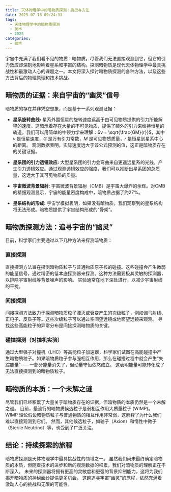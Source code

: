 ```yaml
---
title: 天体物理学中的暗物质探测：挑战与方法
date: 2025-07-18 09:24:33
tags:
  - 天体物理学中的暗物质探测
  - 技术
  - 2025
categories:
  - 技术
---
```


宇宙中充满了我们看不见的物质：暗物质。尽管我们无法直接观测到它，但它的引力效应却深刻地影响着星系和宇宙的结构。探测暗物质是现代天体物理学中最具挑战性和最激动人心的课题之一。本文将深入探讨暗物质探测的各种方法，以及这些方法背后的物理原理和技术挑战。


## 暗物质的证据：来自宇宙的“幽灵”信号

暗物质的存在并非凭空想象，而是基于一系列观测证据：

* **星系旋转曲线:**  星系外围恒星的旋转速度远高于由可见物质提供的引力所能解释的速度。这暗示着存在大量的不可见物质，提供了额外的引力来维持恒星的轨道。我们可以用简单的牛顿力学来理解：$v = \sqrt{\frac{GM}{r}}$，其中 $v$ 是恒星速度，$G$ 是万有引力常数，$M$ 是可见物质质量，$r$ 是恒星到星系中心的距离。  观测数据表明，实际速度远大于该公式预测的值，这正是暗物质存在的关键证据。

* **星系团的引力透镜效应:**  大型星系团的引力会弯曲来自更遥远星系的光线，产生引力透镜效应。通过观测透镜效应的强度，我们可以推断出星系团的总质量，这远大于其可见物质的质量。

* **宇宙微波背景辐射:**  宇宙微波背景辐射（CMB）是宇宙大爆炸的余辉。对CMB的精细观测显示，宇宙的能量密度构成中，暗物质占据了约27%。

* **星系结构的形成:**  宇宙学模拟表明，如果没有暗物质，我们观察到的星系结构将无法形成。暗物质提供了宇宙结构形成的“骨架”。


## 暗物质探测方法：追寻宇宙的“幽灵”

目前，科学家们主要通过以下几种方法来探测暗物质：

### 直接探测

直接探测方法旨在探测暗物质粒子与普通物质原子核的碰撞。这些碰撞会产生微弱的能量信号，通过精密的低本底探测器来探测。这种方法需要极其灵敏的探测器，以排除宇宙射线等背景噪声的影响。  实验通常在地下深处进行，以减少宇宙射线的干扰。

### 间接探测

间接探测方法致力于探测暗物质粒子湮灭或衰变产生的次级粒子，例如伽马射线、正电子、反质子等。这些次级粒子可以通过空间望远镜或地面望远镜来观测。  寻找这些高能粒子的异常分布是间接探测暗物质的关键。


### 碰撞探测（对撞机实验）

通过大型强子对撞机（LHC）等高能粒子加速器，科学家们试图在高能碰撞中产生暗物质粒子。如果暗物质粒子参与强相互作用，那么在碰撞过程中就会产生“失踪能量”——一部分能量消失了，但动量守恒依然成立。  这表明能量可能转化成了无法直接探测到的暗物质粒子。


## 暗物质的本质：一个未解之谜

尽管我们已经积累了大量关于暗物质存在的证据，但暗物质的本质仍然是一个未解之谜。  目前，最流行的暗物质候选粒子是弱相互作用大质量粒子 (WIMP)。  WIMP 理论假设暗物质粒子与普通物质的相互作用非常弱，这解释了为什么我们难以直接观测到它们。  然而，其他候选粒子，如轴子（Axion）和惰性中微子（Sterile Neutrino）等，也受到了广泛关注。


## 结论：持续探索的旅程

暗物质探测是天体物理学中最具挑战性的领域之一。  虽然我们尚未最终确定暗物质的本质，但随着技术的进步和新的观测数据的积累，我们对暗物质的理解正在不断深入。  未来的探测器将拥有更高的灵敏度和更强的背景抑制能力，这将为我们揭开暗物质的神秘面纱提供更多机会。  这趟追寻宇宙“幽灵”的旅程，依然充满着激动人心的挑战和无限的可能性。